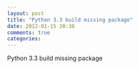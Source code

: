 ```yaml
---
layout: post
title: "Python 3.3 build missing package"
date: 2012-01-15 20:38
comments: true
categories: 
---
```



Python 3.3 build missing package


